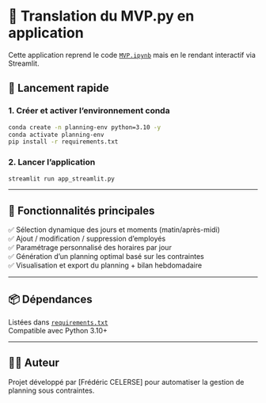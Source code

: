 # 📅 Translation du MVP.py en application

Cette application reprend le code [`MVP.ipynb`](../MVP.ipynb) mais en le rendant interactif via Streamlit.

## 🚀 Lancement rapide

### 1. Créer et activer l’environnement conda

```bash
conda create -n planning-env python=3.10 -y
conda activate planning-env
pip install -r requirements.txt
```

### 2. Lancer l’application

```bash
streamlit run app_streamlit.py
```

---

## 🧭 Fonctionnalités principales

✅ Sélection dynamique des jours et moments (matin/après-midi)  
✅ Ajout / modification / suppression d’employés  
✅ Paramétrage personnalisé des horaires par jour  
✅ Génération d’un planning optimal basé sur les contraintes  
✅ Visualisation et export du planning + bilan hebdomadaire

---

## 📦 Dépendances

Listées dans [`requirements.txt`](requirements.txt)  
Compatible avec Python 3.10+

---

## 👨‍💻 Auteur

Projet développé par [Frédéric CELERSE] pour automatiser la gestion de planning sous contraintes.
